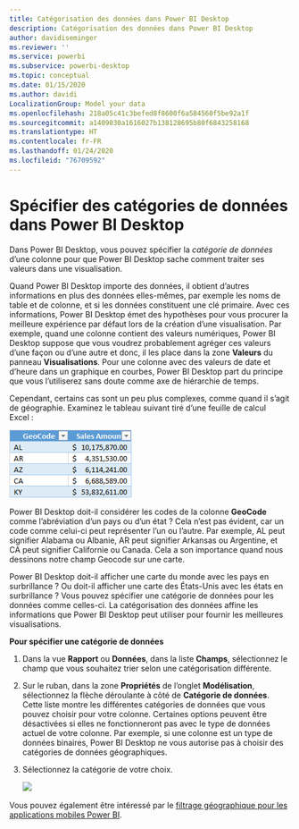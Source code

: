 ```yaml
---
title: Catégorisation des données dans Power BI Desktop
description: Catégorisation des données dans Power BI Desktop
author: davidiseminger
ms.reviewer: ''
ms.service: powerbi
ms.subservice: powerbi-desktop
ms.topic: conceptual
ms.date: 01/15/2020
ms.author: davidi
LocalizationGroup: Model your data
ms.openlocfilehash: 218a05c41c3befed8f8600f6a584560f5be92a1f
ms.sourcegitcommit: a1409030a1616027b138128695b80f6843258168
ms.translationtype: HT
ms.contentlocale: fr-FR
ms.lasthandoff: 01/24/2020
ms.locfileid: "76709592"
---
```

# <a name="specify-data-categories-in-power-bi-desktop"></a>Spécifier des catégories de données dans Power BI Desktop
Dans Power BI Desktop, vous pouvez spécifier la *catégorie de données* d’une colonne pour que Power BI Desktop sache comment traiter ses valeurs dans une visualisation.

Quand Power BI Desktop importe des données, il obtient d’autres informations en plus des données elles-mêmes, par exemple les noms de table et de colonne, et si les données constituent une clé primaire. Avec ces informations, Power BI Desktop émet des hypothèses pour vous procurer la meilleure expérience par défaut lors de la création d’une visualisation.
Par exemple, quand une colonne contient des valeurs numériques, Power BI Desktop suppose que vous voudrez probablement agréger ces valeurs d’une façon ou d’une autre et donc, il les place dans la zone **Valeurs** du panneau **Visualisations**. Pour une colonne avec des valeurs de date et d’heure dans un graphique en courbes, Power BI Desktop part du principe que vous l’utiliserez sans doute comme axe de hiérarchie de temps.

Cependant, certains cas sont un peu plus complexes, comme quand il s’agit de géographie. Examinez le tableau suivant tiré d’une feuille de calcul Excel :

![](media/desktop-data-categorization/datacategorizationtable.png)

Power BI Desktop doit-il considérer les codes de la colonne **GeoCode** comme l’abréviation d’un pays ou d’un état ?  Cela n’est pas évident, car un code comme celui-ci peut représenter l’un ou l’autre. Par exemple, AL peut signifier Alabama ou Albanie, AR peut signifier Arkansas ou Argentine, et CA peut signifier Californie ou Canada. Cela a son importance quand nous dessinons notre champ Geocode sur une carte. 

Power BI Desktop doit-il afficher une carte du monde avec les pays en surbrillance ? Ou doit-il afficher une carte des États-Unis avec les états en surbrillance ?  Vous pouvez spécifier une catégorie de données pour les données comme celles-ci. La catégorisation des données affine les informations que Power BI Desktop peut utiliser pour fournir les meilleures visualisations.  

**Pour spécifier une catégorie de données**

1. Dans la vue **Rapport** ou **Données**, dans la liste **Champs**, sélectionnez le champ que vous souhaitez trier selon une catégorisation différente.
2. Sur le ruban, dans la zone **Propriétés** de l’onglet **Modélisation**, sélectionnez la flèche déroulante à côté de **Catégorie de données**.  Cette liste montre les différentes catégories de données que vous pouvez choisir pour votre colonne. Certaines options peuvent être désactivées si elles ne fonctionneront pas avec le type de données actuel de votre colonne.  Par exemple, si une colonne est un type de données binaires, Power BI Desktop ne vous autorise pas à choisir des catégories de données géographiques. 
3. Sélectionnez la catégorie de votre choix.

   ![](media/desktop-data-categorization/desktop-data-categorization.png)

Vous pouvez également être intéressé par le [filtrage géographique pour les applications mobiles Power BI](desktop-mobile-geofiltering.md).

